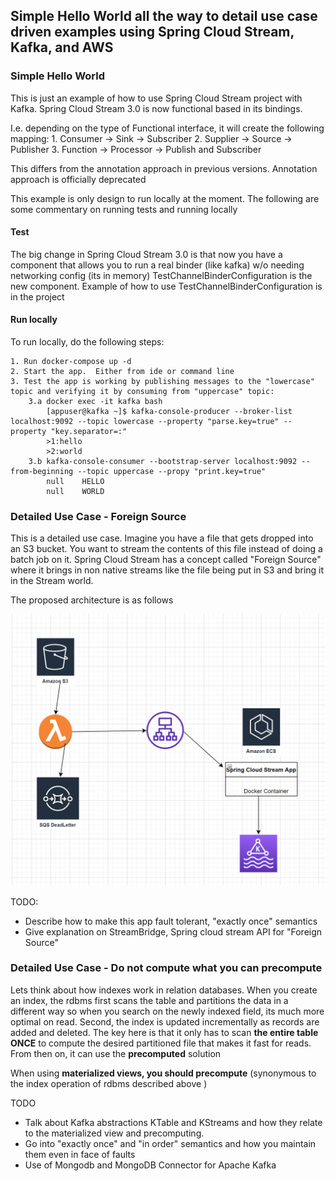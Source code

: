 
## Simple Hello World all the way to detail use case driven examples using Spring Cloud Stream, Kafka, and AWS

### Simple Hello World

This is just an example of how to use Spring Cloud Stream project with Kafka.  Spring Cloud Stream 3.0 is now functional based in its bindings.

I.e. depending on the type of Functional interface, it will create the following mapping:
	1. Consumer -> Sink -> Subscriber
	2. Supplier -> Source -> Publisher
	3. Function -> Processor -> Publish and Subscriber
	
This differs from the annotation approach in previous versions.  Annotation approach is officially deprecated 

This example is only design to run locally at the moment.  The following are some commentary on running tests and running locally

#### Test
The big change in Spring Cloud Stream 3.0 is that now you have a component that allows you to run a real binder (like kafka) w/o needing networking config (its in memory)
TestChannelBinderConfiguration is the new component.  Example of how to use TestChannelBinderConfiguration is in the project


#### Run locally
To run locally, do the following steps:

	1. Run docker-compose up -d
	2. Start the app.  Either from ide or command line
	3. Test the app is working by publishing messages to the "lowercase" topic and verifying it by consuming from "uppercase" topic:
		3.a docker exec -it kafka bash
			[appuser@kafka ~]$ kafka-console-producer --broker-list localhost:9092 --topic lowercase --property "parse.key=true" --property "key.separator=:"
			>1:hello
			>2:world
		3.b kafka-console-consumer --bootstrap-server localhost:9092 --from-beginning --topic uppercase --propy "print.key=true"
			null    HELLO
			null    WORLD
			

### Detailed Use Case - Foreign Source

This is a detailed use case.  Imagine you have a file that gets dropped into an S3 bucket. You want to stream the contents of this file instead of doing a batch job
on it.  Spring Cloud Stream has a concept called "Foreign Source" where it brings in non native streams like the file being put in S3 and bring it in the Stream world.

The proposed architecture is as follows


![alt text](https://github.com/ecomonestop/rico-spring-kafka/blob/master/ForeignSource.PNG?raw=true)

TODO:
- Describe how to make this app fault tolerant, "exactly once" semantics
- Give explanation on StreamBridge, Spring cloud stream API for "Foreign Source"


### Detailed Use Case - Do not compute what you can precompute

Lets think about how indexes work in relation databases.  When you create an index, the rdbms first scans the table and partitions the data in a different way so when you search on the newly indexed field, its much more optimal on read.  Second, the index is updated incrementally as records are added and deleted.  The key here is that it only has to scan  **the entire table ONCE** to compute the desired partitioned file that makes it fast for reads.  From then on, it can use the **precomputed**  solution 

When using **materialized views, you should precompute** (synonymous to the index operation of rdbms described above ) 

TODO
- Talk about Kafka abstractions KTable and KStreams and how they relate to the materialized view and precomputing.
- Go into "exactly once" and "in order" semantics and how you maintain them even in face of faults
- Use of Mongodb and MongoDB Connector for Apache Kafka









